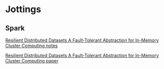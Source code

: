 # Jottings

## Spark

[Resilient Distributed Datasets A Fault-Tolerant Abstraction for In-Memory Cluster Computing notes](https://github.com/chenboability/jottings/blob/master/Resilient%20Distributed%20Datasets.pdf)

[Resilient Distributed Datasets A Fault-Tolerant Abstraction for In-Memory Cluster Computing paper](https://github.com/chenboability/jottings/blob/master/Resilient%20Distributed%20Datasets%20A%20Fault-Tolerant%20Abstraction%20for%20In-Memory%20Cluster%20Computing.pdf)
